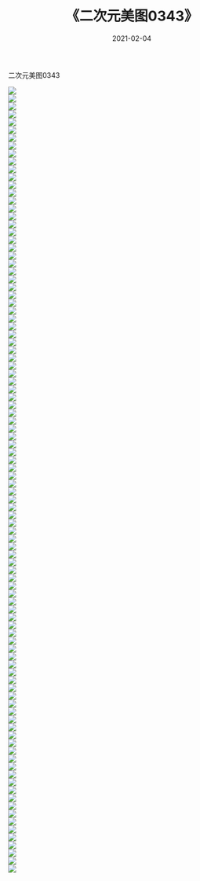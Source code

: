 ﻿---
layout: post
title:  《二次元美图0343》
date:   2021-02-04
img: http://imgx.orgx.ga/二次元/2021/二次元美图0343/000.jpg
categories: [美女, 清纯, 唯美]
---

二次元美图0343

 ![](http://imgx.orgx.ga/二次元/2021/二次元美图0343/001.jpg) <br>![](http://imgx.orgx.ga/二次元/2021/二次元美图0343/002.jpg) <br>![](http://imgx.orgx.ga/二次元/2021/二次元美图0343/003.jpg) <br>![](http://imgx.orgx.ga/二次元/2021/二次元美图0343/004.jpg) <br>![](http://imgx.orgx.ga/二次元/2021/二次元美图0343/005.jpg) <br>![](http://imgx.orgx.ga/二次元/2021/二次元美图0343/006.jpg) <br>![](http://imgx.orgx.ga/二次元/2021/二次元美图0343/007.jpg) <br>![](http://imgx.orgx.ga/二次元/2021/二次元美图0343/008.jpg) <br>![](http://imgx.orgx.ga/二次元/2021/二次元美图0343/009.jpg) <br>![](http://imgx.orgx.ga/二次元/2021/二次元美图0343/010.jpg) <br>![](http://imgx.orgx.ga/二次元/2021/二次元美图0343/011.jpg) <br>![](http://imgx.orgx.ga/二次元/2021/二次元美图0343/012.jpg) <br>![](http://imgx.orgx.ga/二次元/2021/二次元美图0343/013.jpg) <br>![](http://imgx.orgx.ga/二次元/2021/二次元美图0343/014.jpg) <br>![](http://imgx.orgx.ga/二次元/2021/二次元美图0343/015.jpg) <br>![](http://imgx.orgx.ga/二次元/2021/二次元美图0343/016.jpg) <br>![](http://imgx.orgx.ga/二次元/2021/二次元美图0343/017.jpg) <br>![](http://imgx.orgx.ga/二次元/2021/二次元美图0343/018.jpg) <br>![](http://imgx.orgx.ga/二次元/2021/二次元美图0343/019.jpg) <br>![](http://imgx.orgx.ga/二次元/2021/二次元美图0343/020.jpg) <br>![](http://imgx.orgx.ga/二次元/2021/二次元美图0343/021.jpg) <br>![](http://imgx.orgx.ga/二次元/2021/二次元美图0343/022.jpg) <br>![](http://imgx.orgx.ga/二次元/2021/二次元美图0343/023.jpg) <br>![](http://imgx.orgx.ga/二次元/2021/二次元美图0343/024.jpg) <br>![](http://imgx.orgx.ga/二次元/2021/二次元美图0343/025.jpg) <br>![](http://imgx.orgx.ga/二次元/2021/二次元美图0343/026.jpg) <br>![](http://imgx.orgx.ga/二次元/2021/二次元美图0343/027.jpg) <br>![](http://imgx.orgx.ga/二次元/2021/二次元美图0343/028.jpg) <br>![](http://imgx.orgx.ga/二次元/2021/二次元美图0343/029.jpg) <br>![](http://imgx.orgx.ga/二次元/2021/二次元美图0343/030.jpg) <br>![](http://imgx.orgx.ga/二次元/2021/二次元美图0343/031.jpg) <br>![](http://imgx.orgx.ga/二次元/2021/二次元美图0343/032.jpg) <br>![](http://imgx.orgx.ga/二次元/2021/二次元美图0343/033.jpg) <br>![](http://imgx.orgx.ga/二次元/2021/二次元美图0343/034.jpg) <br>![](http://imgx.orgx.ga/二次元/2021/二次元美图0343/035.jpg) <br>![](http://imgx.orgx.ga/二次元/2021/二次元美图0343/036.jpg) <br>![](http://imgx.orgx.ga/二次元/2021/二次元美图0343/037.jpg) <br>![](http://imgx.orgx.ga/二次元/2021/二次元美图0343/038.jpg) <br>![](http://imgx.orgx.ga/二次元/2021/二次元美图0343/039.jpg) <br>![](http://imgx.orgx.ga/二次元/2021/二次元美图0343/040.jpg) <br>![](http://imgx.orgx.ga/二次元/2021/二次元美图0343/041.jpg) <br>![](http://imgx.orgx.ga/二次元/2021/二次元美图0343/042.jpg) <br>![](http://imgx.orgx.ga/二次元/2021/二次元美图0343/043.jpg) <br>![](http://imgx.orgx.ga/二次元/2021/二次元美图0343/044.jpg) <br>![](http://imgx.orgx.ga/二次元/2021/二次元美图0343/045.jpg) <br>![](http://imgx.orgx.ga/二次元/2021/二次元美图0343/046.jpg) <br>![](http://imgx.orgx.ga/二次元/2021/二次元美图0343/047.jpg) <br>![](http://imgx.orgx.ga/二次元/2021/二次元美图0343/048.jpg) <br>![](http://imgx.orgx.ga/二次元/2021/二次元美图0343/049.jpg) <br>![](http://imgx.orgx.ga/二次元/2021/二次元美图0343/050.jpg) <br>![](http://imgx.orgx.ga/二次元/2021/二次元美图0343/051.jpg) <br>![](http://imgx.orgx.ga/二次元/2021/二次元美图0343/052.jpg) <br>![](http://imgx.orgx.ga/二次元/2021/二次元美图0343/053.jpg) <br>![](http://imgx.orgx.ga/二次元/2021/二次元美图0343/054.jpg) <br>![](http://imgx.orgx.ga/二次元/2021/二次元美图0343/055.jpg) <br>![](http://imgx.orgx.ga/二次元/2021/二次元美图0343/056.jpg) <br>![](http://imgx.orgx.ga/二次元/2021/二次元美图0343/057.jpg) <br>![](http://imgx.orgx.ga/二次元/2021/二次元美图0343/058.jpg) <br>![](http://imgx.orgx.ga/二次元/2021/二次元美图0343/059.jpg) <br>![](http://imgx.orgx.ga/二次元/2021/二次元美图0343/060.jpg) <br>![](http://imgx.orgx.ga/二次元/2021/二次元美图0343/061.jpg) <br>![](http://imgx.orgx.ga/二次元/2021/二次元美图0343/062.jpg) <br>![](http://imgx.orgx.ga/二次元/2021/二次元美图0343/063.jpg) <br>![](http://imgx.orgx.ga/二次元/2021/二次元美图0343/064.jpg) <br>![](http://imgx.orgx.ga/二次元/2021/二次元美图0343/065.jpg) <br>![](http://imgx.orgx.ga/二次元/2021/二次元美图0343/066.jpg) <br>![](http://imgx.orgx.ga/二次元/2021/二次元美图0343/067.jpg) <br>![](http://imgx.orgx.ga/二次元/2021/二次元美图0343/068.jpg) <br>![](http://imgx.orgx.ga/二次元/2021/二次元美图0343/069.jpg) <br>![](http://imgx.orgx.ga/二次元/2021/二次元美图0343/070.jpg) <br>![](http://imgx.orgx.ga/二次元/2021/二次元美图0343/071.jpg) <br>![](http://imgx.orgx.ga/二次元/2021/二次元美图0343/072.jpg) <br>![](http://imgx.orgx.ga/二次元/2021/二次元美图0343/073.jpg) <br>![](http://imgx.orgx.ga/二次元/2021/二次元美图0343/074.jpg) <br>![](http://imgx.orgx.ga/二次元/2021/二次元美图0343/075.jpg) <br>![](http://imgx.orgx.ga/二次元/2021/二次元美图0343/076.jpg) <br>![](http://imgx.orgx.ga/二次元/2021/二次元美图0343/077.jpg) <br>![](http://imgx.orgx.ga/二次元/2021/二次元美图0343/078.jpg) <br>![](http://imgx.orgx.ga/二次元/2021/二次元美图0343/079.jpg) <br>![](http://imgx.orgx.ga/二次元/2021/二次元美图0343/080.jpg) <br>![](http://imgx.orgx.ga/二次元/2021/二次元美图0343/081.jpg) <br>![](http://imgx.orgx.ga/二次元/2021/二次元美图0343/082.jpg) <br>![](http://imgx.orgx.ga/二次元/2021/二次元美图0343/083.jpg) <br>![](http://imgx.orgx.ga/二次元/2021/二次元美图0343/084.jpg) <br>![](http://imgx.orgx.ga/二次元/2021/二次元美图0343/085.jpg) <br>![](http://imgx.orgx.ga/二次元/2021/二次元美图0343/086.jpg) <br>![](http://imgx.orgx.ga/二次元/2021/二次元美图0343/087.jpg) <br>![](http://imgx.orgx.ga/二次元/2021/二次元美图0343/088.jpg) <br>![](http://imgx.orgx.ga/二次元/2021/二次元美图0343/089.jpg) <br>![](http://imgx.orgx.ga/二次元/2021/二次元美图0343/090.jpg) <br>![](http://imgx.orgx.ga/二次元/2021/二次元美图0343/091.jpg) <br>![](http://imgx.orgx.ga/二次元/2021/二次元美图0343/092.jpg) <br>![](http://imgx.orgx.ga/二次元/2021/二次元美图0343/093.jpg) <br>![](http://imgx.orgx.ga/二次元/2021/二次元美图0343/094.jpg) <br>![](http://imgx.orgx.ga/二次元/2021/二次元美图0343/095.jpg) <br>![](http://imgx.orgx.ga/二次元/2021/二次元美图0343/096.jpg) <br>![](http://imgx.orgx.ga/二次元/2021/二次元美图0343/097.jpg) <br>![](http://imgx.orgx.ga/二次元/2021/二次元美图0343/098.jpg) <br>![](http://imgx.orgx.ga/二次元/2021/二次元美图0343/099.jpg) <br>![](http://imgx.orgx.ga/二次元/2021/二次元美图0343/100.jpg) <br>